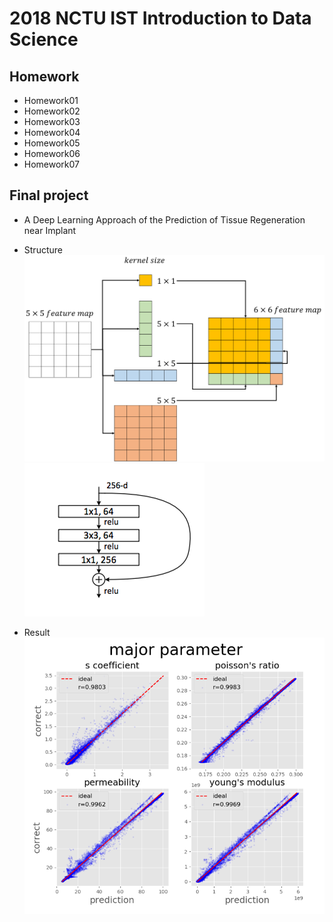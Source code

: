 # 2018 NCTU IST Introduction to Data Science

## Homework
* Homework01
* Homework02
* Homework03
* Homework04
* Homework05
* Homework06
* Homework07

## Final project
* A Deep Learning Approach of the Prediction of Tissue Regeneration near Implant

* Structure  
![Extension_block](https://github.com/acctouhou/Introduction-to-Data-Science/blob/master/Final%20project/extension_block.png)
![Resnet_bottleneck](https://github.com/acctouhou/Introduction-to-Data-Science/blob/master/Final%20project/resnet_bottleneck.png)

* Result 
![performance of network](https://github.com/acctouhou/Introduction-to-Data-Science/blob/master/Final%20project/scatterplot.PNG)


